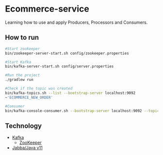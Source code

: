 # Ecommerce-service
Learning how to use and apply Producers, Processors and Consumers.

## How to run
```bash
#Start zookeeper
bin/zookeeper-server-start.sh config/zookeeper.properties

#Start Kafka
bin/kafka-server-start.sh config/server.properties

#Run the project
./gradlew run

#Check if the topic was created
bin/kafka-topics.sh --list --bootstrap-server localhost:9092
~'ECOMMERCE_NEW_ORDER'

#Comsumer
bin/kafka-console-consumer.sh --bootstrap-server localhost:9092 --topic ECOMMERCE_NEW_ORDER --from-beginning

```
## Technology
- [Kafka](https://kafka.apache.org/)
  - [ZooKeeper](https://zookeeper.apache.org/)
- [Jabba/Java v11](https://github.com/shyiko/jabba)
